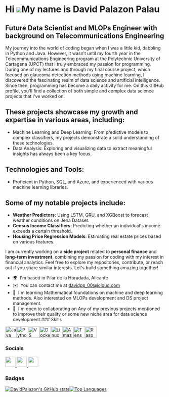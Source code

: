 Hi ![](https://user-images.githubusercontent.com/18350557/176309783-0785949b-9127-417c-8b55-ab5a4333674e.gif)My name is David Palazon Palau
===========================================================================================================================================

Future Data Scientist and MLOPs Engineer with background on Telecommunications Engineering
-----------------------------------------------------------------------------------

My journey into the world of coding began when I was a little kid, dabbling in Python and Java. However, it wasn’t until my fourth year in the Telecommunications Engineering program at the Polytechnic University of Cartagena (UPCT) that I truly embraced my passion for programming. During one of my lectures and through my final course project, which focused on glaucoma detection methods using machine learning, I discovered the fascinating realm of data science and artificial intelligence. Since then, programming has become a daily activity for me. On this GitHub profile, you'll find a collection of both simple and complex data science projects that I've worked on. 

## These projects showcase my growth and expertise in various areas, including: 
- Machine Learning and Deep Learning: From predictive models to complex classifiers, my projects demonstrate a solid understanding of these technologies.
- Data Analysis: Exploring and visualizing data to extract meaningful insights has always been a key focus.

## Technologies and Tools: 
- Proficient in Python, SQL, and Azure, and experienced with various machine learning libraries.

## Some of my notable projects include: 
- **Weather Predictors**: Using LSTM, GRU, and XGBoost to forecast weather conditions on Jena Dataset.
- **Census Income Classifiers**: Predicting whether an individual's income exceeds a certain threshold.
- **Housing Price Regression Models**: Estimating real estate prices based on various features.

I am currently working on a **side project** related to **personal finance** and **long-term investment**, combining my passion for coding with my interest in financial analytics. 
Feel free to explore my repositories, contribute, or reach out if you share similar interests. Let's build something amazing together!

*   🌍  I'm based in Pilar de la Horadada, Alicante
*   ✉️  You can contact me at [davidpp\_00@icloud.com](mailto:davidpp_00@icloud.com)
*   🧠  I'm learning Mathematical foundations on machine and deep learning methods. Also interested on MLOPs development and DS project management.
*   🤝  I'm open to collaborating on Any of my previous projects mentioned to improve their quality or some new niche area for data science development.### Skills 
<p align="left">
<a href="https://www.oracle.com/java/" target="_blank" rel="noreferrer"><img src="https://raw.githubusercontent.com/danielcranney/readme-generator/main/public/icons/skills/java-colored.svg" width="36" height="36" alt="Java" /></a><a href="https://www.python.org/" target="_blank" rel="noreferrer"><img src="https://raw.githubusercontent.com/danielcranney/readme-generator/main/public/icons/skills/python-colored.svg" width="36" height="36" alt="Python" /></a><a href="https://code.visualstudio.com/" target="_blank" rel="noreferrer"><img src="https://raw.githubusercontent.com/danielcranney/readme-generator/main/public/icons/skills/visualstudiocode.svg" width="36" height="36" alt="VS Code" /></a><a href="https://www.docker.com/" target="_blank" rel="noreferrer"><img src="https://raw.githubusercontent.com/danielcranney/readme-generator/main/public/icons/skills/docker-colored.svg" width="36" height="36" alt="Docker" /></a><a href="https://www.linux.org" target="_blank" rel="noreferrer"><img src="https://raw.githubusercontent.com/danielcranney/readme-generator/main/public/icons/skills/linux-colored.svg" width="36" height="36" alt="Linux" /></a><a href="https://aws.amazon.com" target="_blank" rel="noreferrer"><img src="https://raw.githubusercontent.com/danielcranney/readme-generator/main/public/icons/skills/aws-colored.svg" width="36" height="36" alt="Amazon Web Services" /></a><a href="https://www.tensorflow.org/" target="_blank" rel="noreferrer"><img src="https://raw.githubusercontent.com/danielcranney/readme-generator/main/public/icons/skills/tensorflow-colored.svg" width="36" height="36" alt="TensorFlow" /></a><a href="https://www.raspberrypi.org/" target="_blank" rel="noreferrer"><img src="https://raw.githubusercontent.com/danielcranney/readme-generator/main/public/icons/skills/raspberrypi-colored.svg" width="36" height="36" alt="Raspberry Pi" /></a>
</p>
                    
### Socials


<p align="left">
<a href="https://www.github.com/DavidPalazon" target="_blank" rel="noreferrer">
<picture>
<source media="(prefers-color-scheme: dark)" srcset="https://raw.githubusercontent.com/danielcranney/readme-generator/main/public/icons/socials/github-dark.svg" />
<source media="(prefers-color-scheme: light)" srcset="https://raw.githubusercontent.com/danielcranney/readme-generator/main/public/icons/socials/github.svg" />
<img src="https://raw.githubusercontent.com/danielcranney/readme-generator/main/public/icons/socials/github.svg" width="32" height="32" />
</picture>
</a>
<a href="https://www.linkedin.com/in/david-palazon-palau-525481290" target="_blank" rel="noreferrer">
<picture>
<source media="(prefers-color-scheme: dark)" srcset="https://raw.githubusercontent.com/danielcranney/readme-generator/main/public/icons/socials/linkedin-dark.svg" />
<source media="(prefers-color-scheme: light)" srcset="https://raw.githubusercontent.com/danielcranney/readme-generator/main/public/icons/socials/linkedin.svg" />
<img src="https://raw.githubusercontent.com/danielcranney/readme-generator/main/public/icons/socials/linkedin.svg" width="32" height="32" />
</picture>
</a>
<a href="http://www.medium.com/@davidpalazon00" target="_blank" rel="noreferrer">
<picture>
<source media="(prefers-color-scheme: dark)" srcset="https://raw.githubusercontent.com/danielcranney/readme-generator/main/public/icons/socials/medium-dark.svg" />
<source media="(prefers-color-scheme: light)" srcset="https://raw.githubusercontent.com/danielcranney/readme-generator/main/public/icons/socials/medium.svg" />
<img src="https://raw.githubusercontent.com/danielcranney/readme-generator/main/public/icons/socials/medium.svg" width="32" height="32" />
</picture>
</a></p>

### Badges 

<a href="http://www.github.com/DavidPalazon"><img src="https://github-readme-stats.vercel.app/api?username=DavidPalazon&show_icons=true&hide=issues,&title_color=0891b2&text_color=ffffff&icon_color=0891b2&bg_color=1c1917&hide_border=true&show_icons=true" alt="DavidPalazon's GitHub stats" /></a><a href="https://github.com/DavidPalazon" align="left"><img src="https://github-readme-stats.vercel.app/api/top-langs/?username=DavidPalazon&langs_count=10&title_color=0891b2&text_color=ffffff&icon_color=0891b2&bg_color=1c1917&hide_border=true&locale=en&custom_title=Top%20%Languages" alt="Top Languages" /></a>
